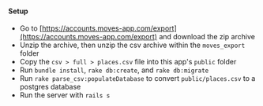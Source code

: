 #### Setup
* Go to [https://accounts.moves-app.com/export](https://accounts.moves-app.com/export) and download the zip archive
* Unzip the archive, then unzip the csv archive within the `moves_export` folder
* Copy the `csv > full > places.csv` file into this app's `public` folder
* Run `bundle install`, `rake db:create`, and `rake db:migrate`
* Run `rake parse_csv:populateDatabase` to convert `public/places.csv` to a postgres database
* Run the server with `rails s`
